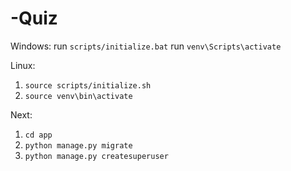 # -Quiz

Windows:
    run `scripts/initialize.bat`
    run `venv\Scripts\activate`

Linux:
1. `source scripts/initialize.sh`
2. `source venv\bin\activate`

Next:
1. `cd app`
2. `python manage.py migrate`
3. `python manage.py createsuperuser`